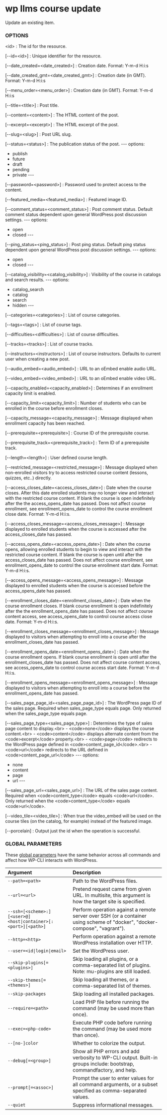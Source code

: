 # wp llms course update

Update an existing item.

### OPTIONS

&lt;id&gt;
: The id for the resource.

[\--id=&lt;id&gt;]
: Unique identifier for the resource.

[\--date_created=&lt;date_created&gt;]
: Creation date. Format: Y-m-d H:i:s

[\--date_created_gmt=&lt;date_created_gmt&gt;]
: Creation date (in GMT). Format: Y-m-d H:i:s

[\--menu_order=&lt;menu_order&gt;]
: Creation date (in GMT). Format: Y-m-d H:i:s

[\--title=&lt;title&gt;]
: Post title.

[\--content=&lt;content&gt;]
: The HTML content of the post.

[\--excerpt=&lt;excerpt&gt;]
: The HTML excerpt of the post.

[\--slug=&lt;slug&gt;]
: Post URL slug.

[\--status=&lt;status&gt;]
: The publication status of the post.
\---
options:
  - publish
  - future
  - draft
  - pending
  - private
\---

[\--password=&lt;password&gt;]
: Password used to protect access to the content.

[\--featured_media=&lt;featured_media&gt;]
: Featured image ID.

[\--comment_status=&lt;comment_status&gt;]
: Post comment status. Default comment status dependent upon general WordPress post discussion settings.
\---
options:
  - open
  - closed
\---

[\--ping_status=&lt;ping_status&gt;]
: Post ping status. Default ping status dependent upon general WordPress post discussion settings.
\---
options:
  - open
  - closed
\---

[\--catalog_visibility=&lt;catalog_visibility&gt;]
: Visibility of the course in catalogs and search results.
\---
options:
  - catalog_search
  - catalog
  - search
  - hidden
\---

[\--categories=&lt;categories&gt;]
: List of course categories.

[\--tags=&lt;tags&gt;]
: List of course tags.

[\--difficulties=&lt;difficulties&gt;]
: List of course difficulties.

[\--tracks=&lt;tracks&gt;]
: List of course tracks.

[\--instructors=&lt;instructors&gt;]
: List of course instructors. Defaults to current user when creating a new post.

[\--audio_embed=&lt;audio_embed&gt;]
: URL to an oEmbed enable audio URL.

[\--video_embed=&lt;video_embed&gt;]
: URL to an oEmbed enable video URL.

[\--capacity_enabled=&lt;capacity_enabled&gt;]
: Determines if an enrollment capacity limit is enabled.

[\--capacity_limit=&lt;capacity_limit&gt;]
: Number of students who can be enrolled in the course before enrollment closes.

[\--capacity_message=&lt;capacity_message&gt;]
: Message displayed when enrollment capacity has been reached.

[\--prerequisite=&lt;prerequisite&gt;]
: Course ID of the prerequisite course.

[\--prerequisite_track=&lt;prerequisite_track&gt;]
: Term ID of a prerequisite track.

[\--length=&lt;length&gt;]
: User defined course length.

[\--restricted_message=&lt;restricted_message&gt;]
: Message displayed when non-enrolled visitors try to access restricted course content (lessons, quizzes, etc..) directly.

[\--access_closes_date=&lt;access_closes_date&gt;]
: Date when the course closes. After this date enrolled students may no longer view and interact with the restricted course content.
					If blank the course is open indefinitely after the the access_opens_date has passed.
					Does not affect course enrollment, see enrollment_opens_date to control the course enrollment close date.
					Format: Y-m-d H:i:s.

[\--access_closes_message=&lt;access_closes_message&gt;]
: Message displayed to enrolled students when the course is accessed after the access_closes_date has passed.

[\--access_opens_date=&lt;access_opens_date&gt;]
: Date when the course opens, allowing enrolled students to begin to view and interact with the restricted course content.
					If blank the course is open until after the access_closes_date has passed.
					Does not affect course enrollment, see enrollment_opens_date to control the course enrollment start date.
					Format: Y-m-d H:i:s.

[\--access_opens_message=&lt;access_opens_message&gt;]
: Message displayed to enrolled students when the course is accessed before the access_opens_date has passed.

[\--enrollment_closes_date=&lt;enrollment_closes_date&gt;]
: Date when the course enrollment closes.
					If blank course enrollment is open indefinitely after the the enrollment_opens_date has passed.
					Does not affect course content access, see access_opens_date to control course access close date.
					Format: Y-m-d H:i:s.

[\--enrollment_closes_message=&lt;enrollment_closes_message&gt;]
: Message displayed to visitors when attempting to enroll into a course after the enrollment_closes_date has passed.

[\--enrollment_opens_date=&lt;enrollment_opens_date&gt;]
: Date when the course enrollment opens.
					If blank course enrollment is open until after the enrollment_closes_date has passed.
					Does not affect course content access, see access_opens_date to control course access start date.
					Format: Y-m-d H:i:s.

[\--enrollment_opens_message=&lt;enrollment_opens_message&gt;]
: Message displayed to visitors when attempting to enroll into a course before the enrollment_opens_date has passed.

[\--sales_page_page_id=&lt;sales_page_page_id&gt;]
: The WordPress page ID of the sales page. Required when sales_page_type equals page. Only returned when the sales_page_type equals page.

[\--sales_page_type=&lt;sales_page_type&gt;]
: Determines the type of sales page content to display.&lt;br&gt; - &lt;code&gt;none&lt;/code&gt; displays the course content.&lt;br&gt; - &lt;code&gt;content&lt;/code&gt; displays alternate content from the &lt;code&gt;excerpt&lt;/code&gt; property.&lt;br&gt; - &lt;code&gt;page&lt;/code&gt; redirects to the WordPress page defined in &lt;code&gt;content_page_id&lt;/code&gt;.&lt;br&gt; - &lt;code&gt;url&lt;/code&gt; redirects to the URL defined in &lt;code&gt;content_page_url&lt;/code&gt;
\---
options:
  - none
  - content
  - page
  - url
\---

[\--sales_page_url=&lt;sales_page_url&gt;]
: The URL of the sales page content. Required when &lt;code&gt;content_type&lt;/code&gt; equals &lt;code&gt;url&lt;/code&gt;. Only returned when the &lt;code&gt;content_type&lt;/code&gt; equals &lt;code&gt;url&lt;/code&gt;.

[\--video_tile=&lt;video_tile&gt;]
: When true the video_embed will be used on the course tiles (on the catalog, for example) instead of the featured image.

[\--porcelain]
: Output just the id when the operation is successful.

### GLOBAL PARAMETERS

These [global parameters](https://make.wordpress.org/cli/handbook/config/) have the same behavior across all commands and affect how WP-CLI interacts with WordPress.

| **Argument**    | **Description**              |
|:----------------|:-----------------------------|
| `--path=<path>` | Path to the WordPress files. |
| `--url=<url>` | Pretend request came from given URL. In multisite, this argument is how the target site is specified. |
| `--ssh=[<scheme>:][<user>@]<host\|container>[:<port>][<path>]` | Perform operation against a remote server over SSH (or a container using scheme of "docker", "docker-compose", "vagrant"). |
| `--http=<http>` | Perform operation against a remote WordPress installation over HTTP. |
| `--user=<id\|login\|email>` | Set the WordPress user. |
| `--skip-plugins[=<plugins>]` | Skip loading all plugins, or a comma-separated list of plugins. Note: mu-plugins are still loaded. |
| `--skip-themes[=<themes>]` | Skip loading all themes, or a comma-separated list of themes. |
| `--skip-packages` | Skip loading all installed packages. |
| `--require=<path>` | Load PHP file before running the command (may be used more than once). |
| `--exec=<php-code>` | Execute PHP code before running the command (may be used more than once). |
| `--[no-]color` | Whether to colorize the output. |
| `--debug[=<group>]` | Show all PHP errors and add verbosity to WP-CLI output. Built-in groups include: bootstrap, commandfactory, and help. |
| `--prompt[=<assoc>]` | Prompt the user to enter values for all command arguments, or a subset specified as comma-separated values. |
| `--quiet` | Suppress informational messages. |

